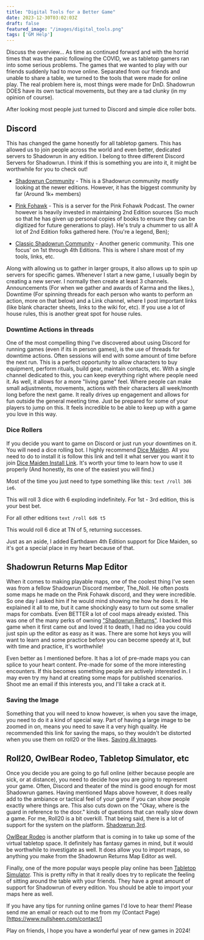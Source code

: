 ```yaml
---
title: "Digital Tools for a Better Game"
date: 2023-12-30T03:02:03Z
draft: false
featured_image: "/images/digital_tools.png"
tags: ['GM Help']
---
```


Discuss the overview...
As time as continued forward and with the horrid times that was the panic following the COVID, we as tabletop gamers ran into some serious problems. The games that we wanted to play with our friends suddenly had to move online. Separated from our friends and unable to share a table, we turned to the tools that were made for online play. The real problem here is, most things were made for DnD. Shadowrun DOES have its own tactical movements, but they are a tad clunky (in my opinion of course).

After looking most people just turned to Discord and simple dice roller bots. 

## Discord
This has changed the game honestly for all tabletop gamers. This has allowed us to join people across the world and even better, dedicated servers to Shadowrun in any edition. I belong to three different Discord Servers for Shadowrun. I think if this is something you are into it, it might be worthwhile for you to check out!

- [Shadowrun Community](https://discord.gg/Wz7yNQZmvH) - This is a Shadowrun community mostly looking at the newer editions. However, it has the biggest community by far (Around 1k+ members)

- [Pink Fohawk](https://discord.gg/n8pzb7CEGF) - This is a server for the Pink Fohawk Podcast. The owner however is heavily invested in maintaining 2nd Edition sources (So much so that he has given up personal copies of books to ensure they can be digitized for future generations to play). He's truly a chummer to us all! A lot of 2nd Edition folks gathered here. (You're a legend, Ben);

- [Classic Shadowrun Community](https://discord.gg/WvCvzy4VXv) - Another generic community. This one focus' on 1st through 4th Editions. This is where I share most of my tools, links, etc.

Along with allowing us to gather in larger groups, it also allows up to spin up servers for specific games. Whenever I start a new game, I usually begin by creating a new server. I normally then create at least 3 channels. Announcements (For when we gather and awards of Karma and the likes.), Downtime (For spinning threads for each person who wants to perform an action, more on that below) and a Link channel, where I post important links (like blank character sheets, links to the wiki for, etc). If you use a lot of house rules, this is another great spot for house rules.

### Downtime Actions in threads

One of the most compelling thing I've discovered about using Discord for running games (even if its in person games), is the use of threads for downtime actions. Often sessions will end with some amount of time before the next run. This is a perfect opportunity to allow characters to buy equipment, perform rituals, build gear, maintain contacts, etc. With a single channel dedicated to this, you can keep everything right where people need it. As well, it allows for a more "living game" feel. Where people can make small adjustments, movements, actions with their characters all week/month long before the next game. It really drives up engagement and allows for fun outside the general meeting time. Just be prepared for some of your players to jump on this. It feels incredible to be able to keep up with a game you love in this way.

### Dice Rollers

If you decide you want to game on Discord or just run your downtimes on it. You will need a dice rolling bot. I highly recommend [Dice Maiden](https://github.com/Humblemonk/DiceMaiden). All you need to do to install it is follow this link and tell it what server you want it to join [Dice Maiden Install Link](https://discord.com/api/oauth2/authorize?client_id=572301609305112596&permissions=274878000128&scope=bot%20applications.commands). It's worth your time to learn how to use it properly (And honestly, its one of the easiest you will find.) 

Most of the time you just need to type something like this: ```text /roll 3d6 ie6```.

This will roll 3 dice with 6 exploding indefinitely. For 1st - 3rd edition, this is your best bet.

For all other editions ```text /roll 6d6 t5``` 

This would roll 6 dice at TN of 5, returning successes.

Just as an aside, I added Earthdawn 4th Edition support for Dice Maiden, so it's got a special place in my heart because of that.
 
## Shadowrun Returns Map Editor

When it comes to making playable maps, one of the coolest thing I've seen was from a fellow Shadowrun Discord member, The_Noll. He often posts some maps he made on the Pink Fohawk discord, and they were incredible. So one day I asked him if he would mind showing me how he does it. He explained it all to me, but it came shockingly easy to turn out some smaller maps for combats. Even BETTER a lot of cool maps already existed. This was one of the many perks of owning ["Shadowrun Returns"](https://store.steampowered.com/app/234650/Shadowrun_Returns/). I backed this game when it first came out and loved it to death, I had no idea you could just spin up the editor as easy as it was. There are some hot keys you will want to learn and some practice before you can become speedy at it, but with time and practice, it's worthwhile!

Even better as I mentioned before. It has a lot of pre-made maps you can splice to your heart content. Pre-made for some of the more interesting encounters. If this becomes something people are actively interested in. I may even try my hand at creating some maps for published scenarios. Shoot me an email if this interests you, and I'll take a crack at it.

### Saving the Image

Something that you will need to know however, is when you save the image, you need to do it a kind of special way. Part of having a large image to be zoomed in on, means you need to save it a very high quality. He recommended this link for saving the maps, so they wouldn't be distorted when you use them on roll20 or the likes. [Saving 4k Images](https://www.geekcosmos.com/how-to-take-4k-screenshots-on-1080p-1440p-monitor-windows/). 

## Roll20, OwlBear Rodeo, Tabletop Simulator, etc

Once you decide you are going to go full online (either because people are sick, or at distance), you need to decide how you are going to represent your game. Often, Discord and theater of the mind is good enough for most Shadowrun games. Having mentioned Maps above however, it does really add to the ambiance or tactical feel of your game if you can show people exactly where things are. This also cuts down on the "Okay, where is the guard in reference to the door." kinds of questions that can really slow down a game. For me, Roll20 is a bit overkill. That being said, there is a lot of support for the system on the platform. [Shadowrun 3rd](https://shadowrun3roll20.fandom.com/wiki/Shadowrun3.roll20_Wiki).

[OwlBear Rodeo](https://www.owlbear.rodeo/) is another platform that is coming in to take up some of the virtual tabletop space. It definitely has fantasy games in mind, but it would be worthwhile to investigate as well. It does allow you to import maps, so anything you make from the Shadowrun Returns Map Editor as well.

Finally, one of the more popular ways people play online has been [Tabletop Simulator](https://steamcommunity.com/workshop/browse/?appid=286160&searchtext=shadowrun&childpublishedfileid=0&browsesort=textsearch). This is pretty nifty in that it really does try to replicate the feeling of sitting around the table with your friends. They have a great amount of support for Shadowrun of every edition. You should be able to import your maps here as well. 

If you have any tips for running online games I'd love to hear them! Please send me an email or reach out to me from my (Contact Page)[https://www.nullsheen.com/contact/]

Play on friends, I hope you have a wonderful year of new games in 2024!